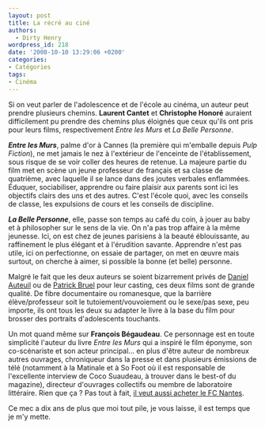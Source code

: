```yaml
---
layout: post
title: La récré au ciné
authors:
  - Dirty Henry
wordpress_id: 218
date: '2008-10-10 13:29:06 +0200'
categories:
- Catégories
tags:
- Cinéma
---
```

Si on veut parler de l'adolescence et de l'école au cinéma, un auteur peut prendre plusieurs chemins. __Laurent Cantet__ et __Christophe Honoré__ auraient difficilement pu prendre des chemins plus éloignés que ceux qu'ils ont pris pour leurs films, respectivement *Entre les Murs* et *La Belle Personne*.

<b><i>Entre les Murs</i></b>, palme d'or à Cannes (la première qui m'emballe depuis *Pulp Fiction*), ne met jamais le nez à l'extérieur de l'enceinte de l'établissement, sous risque de se voir coller des heures de retenue. La majeure partie du film met en scène un jeune professeur de français et sa classe de quatrième, avec laquelle il se lance dans des joutes verbales enflammées. Éduquer, sociabiliser, apprendre ou faire plaisir aux parents sont ici les objectifs clairs des uns et des autres. C'est l'école quoi, avec les conseils de classe, les expulsions de cours et les conseils de discipline.

<b><i>La Belle Personne</i></b>, elle, passe son temps au café du coin, à jouer au baby et à philosopher sur le sens de la vie. On n'a pas trop affaire à la même jeunesse. Ici, on est chez de jeunes parisiens à la beauté éblouissante, au raffinement le plus élégant et à l'érudition savante. Apprendre n'est pas utile, ici on perfectionne, on essaie de partager, on met en œuvre mais surtout, on cherche à aimer, si possible la bonne (et belle) personne.

Malgré le fait que les deux auteurs se soient bizarrement privés de <a title="Les Sous-Doués" href="http://www.allocine.fr/film/fichefilm_gen_cfilm=40868.html" target="_blank">Daniel Auteuil</a> ou de <a title="P.R.O.F.S." href="http://www.allocine.fr/film/fichefilm_gen_cfilm=38255.html" target="_blank">Patrick Bruel</a> pour leur casting, ces deux films sont de grande qualité. De fibre documentaire ou romanesque, que la barrière élève/professeur soit le tutoiement/vouvoiement ou le sexe/pas sexe, peu importe, ils ont tous les deux su adapter le livre à la base du film pour brosser des portraits d'adolescents touchants.

Un mot quand même sur __François Bégaudeau__. Ce personnage est en toute simplicité l'auteur du livre *Entre les Murs* qui a inspiré le film éponyme, son co-scénariste et son acteur principal... en plus d'être auteur de nombreux autres ouvrages, chroniqueur dans la presse et dans plusieurs émissions de télé (notamment à la Matinale et à So Foot où il est responsable de l'excellente interview de Coco Suaudeau, à trouver dans le best-of du magazine), directeur d'ouvrages collectifs ou membre de laboratoire littéraire. Rien que ça ? Pas tout à fait, <a title="Bégaudeau veut acheter le FC Nantes" href="http://www.lemonde.fr/sports/article/2008/10/07/francois-begaudeau-envisage-de-racheter-le-fc-nantes_1104189_3242.html" target="_blank">il veut aussi acheter le FC Nantes</a>.

Ce mec a dix ans de plus que moi tout pile, je vous laisse, il est temps que je m'y mette.
